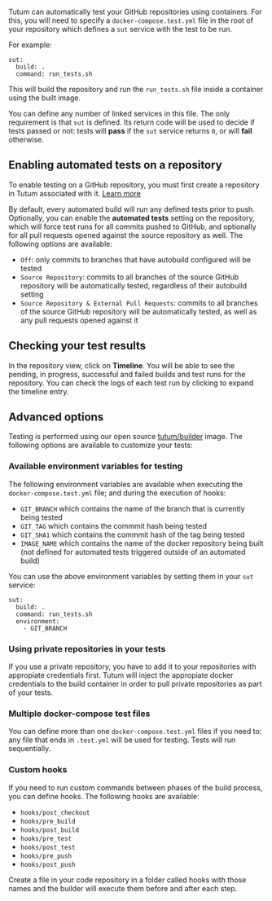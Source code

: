 Tutum can automatically test your GitHub repositories using containers. For this, you will need to specify a `docker-compose.test.yml` file in the root of your repository which defines a `sut` service with the test to be run.

For example:

```
sut:
  build: .
  command: run_tests.sh
```

This will build the repository and run the `run_tests.sh` file inside a container using the built image.

You can define any number of linked services in this file. The only requirement is that `sut` is defined. Its return code will be used to decide if tests passed or not: tests will **pass** if the `sut` service returns `0`, or will **fail** otherwise.


## Enabling automated tests on a repository

To enable testing on a GitHub repository, you must first create a repository in Tutum associated with it. [Learn more](https://support.tutum.co/support/solutions/articles/5000638474)

By default, every automated build will run any defined tests prior to push. Optionally, you can enable the **automated tests** setting on the repository, which will force test runs for all commits pushed to GitHub, and optionally for all pull requests opened against the source repository as well. The following options are available:

* `Off`: only commits to branches that have autobuild configured will be tested
* `Source Repository`: commits to all branches of the source GitHub repository will be automatically tested, regardless of their autobuild setting
* `Source Repository & External Pull Requests`: commits to all branches of the source GitHub repository will be automatically tested, as well as any pull requests opened against it


## Checking your test results

In the repository view, click on **Timeline**. You will be able to see the pending, in progress, successful and failed builds and test runs for the repository. You can check the logs of each test run by clicking to expand the timeline entry.


## Advanced options

Testing is performed using our open source [tutum/builder](https://github.com/tutumcloud/builder) image. The following options are available to customize your tests:


### Available environment variables for testing

The following environment variables are available when executing the `docker-compose.test.yml` file; and during the execution of hooks:

* `GIT_BRANCH` which contains the name of the branch that is currently being tested
* `GIT_TAG` which contains the commmit hash being tested
* `GIT_SHA1` which contains the commmit hash of the tag being tested
* `IMAGE_NAME` which contains the name of the docker repository being built (not defined for automated tests triggered outside of an automated build)

You can use the above environment variables by setting them in your `sut` service:

```
sut:
  build: .
  command: run_tests.sh
  environment:
    - GIT_BRANCH
```


### Using private repositories in your tests

If you use a private repository, you have to add it to your repositories with appropiate credentials first. Tutum will inject the appropiate docker credentials to the build container in order to pull private repositories as part of your tests.


### Multiple docker-compose test files

You can define more than one `docker-compose.test.yml` files if you need to: any file that ends in `.test.yml` will be used for testing. Tests will run sequentially.


### Custom hooks

If you need to run custom commands between phases of the build process, you can define hooks. The following hooks are available:

* `hooks/post_checkout`
* `hooks/pre_build`
* `hooks/post_build`
* `hooks/pre_test`
* `hooks/post_test`
* `hooks/pre_push`
* `hooks/post_push`

Create a file in your code repository in a folder called hooks with those names and the builder will execute them before and after each step.

